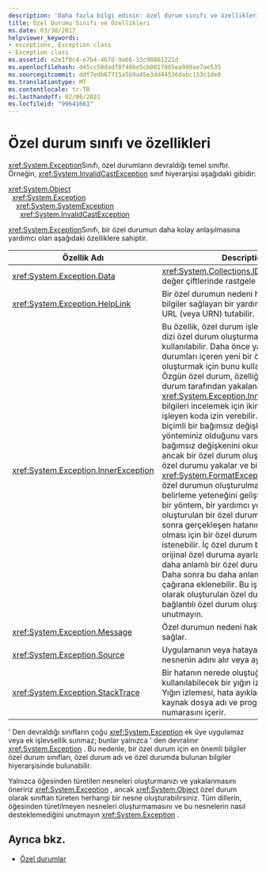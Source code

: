 ```yaml
---
description: 'Daha fazla bilgi edinin: özel durum sınıfı ve özellikleri'
title: Özel Durumu Sınıfı ve Özellikleri
ms.date: 03/30/2017
helpviewer_keywords:
- exceptions, Exception class
- Exception class
ms.assetid: e2e1f8c4-e7b4-467d-9a66-13c90861221d
ms.openlocfilehash: d45cc50dadf8f48be5cb0017065ea989ae7ae535
ms.sourcegitcommit: ddf7edb67715a5b9a45e3dd44536dabc153c1de0
ms.translationtype: MT
ms.contentlocale: tr-TR
ms.lasthandoff: 02/06/2021
ms.locfileid: "99641661"
---
```

# <a name="exception-class-and-properties"></a>Özel durum sınıfı ve özellikleri

<xref:System.Exception>Sınıfı, özel durumların devraldığı temel sınıftır. Örneğin, <xref:System.InvalidCastException> sınıf hiyerarşisi aşağıdaki gibidir:

<xref:System.Object>\
&nbsp;&nbsp;<xref:System.Exception>\
&nbsp;&nbsp;&nbsp;&nbsp;<xref:System.SystemException>\
&nbsp;&nbsp;&nbsp;&nbsp;&nbsp;&nbsp;<xref:System.InvalidCastException>

<xref:System.Exception>Sınıfı, bir özel durumun daha kolay anlaşılmasına yardımcı olan aşağıdaki özelliklere sahiptir.

| Özellik Adı | Description |
| ------------- | ----------- |
| <xref:System.Exception.Data> | <xref:System.Collections.IDictionary>Anahtar-değer çiftlerinde rastgele verileri tutan bir. |
| <xref:System.Exception.HelpLink> | Bir özel durumun nedeni hakkında kapsamlı bilgiler sağlayan bir yardım dosyasına bir URL (veya URN) tutabilir. |
| <xref:System.Exception.InnerException> | Bu özellik, özel durum işleme sırasında bir dizi özel durum oluşturmak ve korumak için kullanılabilir. Daha önce yakalanan özel durumları içeren yeni bir özel durum oluşturmak için bunu kullanabilirsiniz. Özgün özel durum, özelliğindeki ikinci özel durum tarafından yakalanarak <xref:System.Exception.InnerException> ek bilgileri incelemek için ikinci özel durumu işleyen koda izin verebilir. Örneğin, yanlış biçimli bir bağımsız değişken alan bir yönteminiz olduğunu varsayalım.  Kod bağımsız değişkenini okumaya çalışır, ancak bir özel durum oluşturulur. Yöntemi özel durumu yakalar ve bir oluşturur <xref:System.FormatException> . Çağıranın bir özel durumun oluşturulma nedenini belirleme yeteneğini geliştirmek için bazen bir yöntem, bir yardımcı yordam tarafından oluşturulan bir özel durumu yakalamak ve sonra gerçekleşen hatanın daha fazla olması için bir özel durum oluşturması istenebilir. İç özel durum başvurusunun orijinal özel duruma ayarlanbildiği yeni ve daha anlamlı bir özel durum oluşturulabilir. Daha sonra bu daha anlamlı bir özel durum çağırana eklenebilir. Bu işlevselliğe, ilk olarak oluşturulan özel durumla biten bir dizi bağlantılı özel durum oluşturduğunu unutmayın. |
| <xref:System.Exception.Message> | Özel durumun nedeni hakkında ayrıntılı bilgi sağlar.
| <xref:System.Exception.Source> | Uygulamanın veya hataya neden olan nesnenin adını alır veya ayarlar. |
| <xref:System.Exception.StackTrace>| Bir hatanın nerede oluştuğunu belirlemede kullanılabilecek bir yığın izlemesi içerir. Yığın izlemesi, hata ayıklama bilgisi varsa kaynak dosya adı ve program satırı numarasını içerir. |

' Den devraldığı sınıfların çoğu <xref:System.Exception> ek üye uygulamaz veya ek işlevsellik sunmaz; bunlar yalnızca ' den devralınır <xref:System.Exception> . Bu nedenle, bir özel durum için en önemli bilgiler özel durum sınıfları, özel durum adı ve özel durumda bulunan bilgiler hiyerarşisinde bulunabilir.

Yalnızca öğesinden türetilen nesneleri oluşturmanızı ve yakalanmasını öneririz <xref:System.Exception> , ancak <xref:System.Object> özel durum olarak sınıftan türeten herhangi bir nesne oluşturabilirsiniz. Tüm dillerin, öğesinden türetilmeyen nesneleri oluşturmamasını ve bu nesnelerin nasıl desteklemediğini unutmayın <xref:System.Exception> .
  
## <a name="see-also"></a>Ayrıca bkz.

- [Özel durumlar](index.md)
